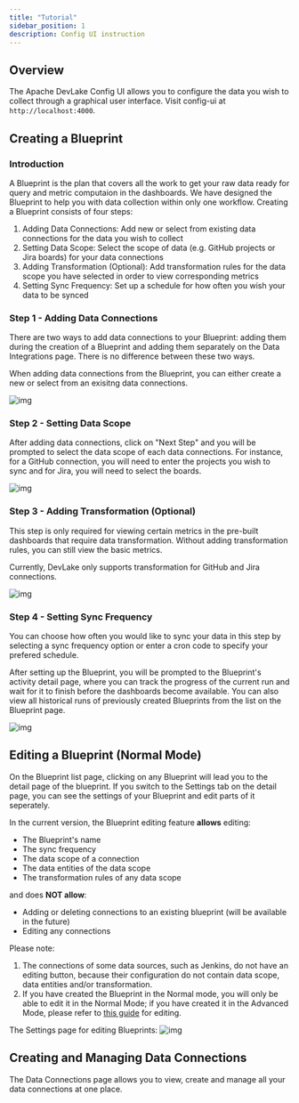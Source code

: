 ```yaml
---
title: "Tutorial"
sidebar_position: 1
description: Config UI instruction
---
```


## Overview
The Apache DevLake Config UI allows you to configure the data you wish to collect through a graphical user interface. Visit config-ui at `http://localhost:4000`.

## Creating a Blueprint

### Introduction
A Blueprint is the plan that covers all the work to get your raw data ready for query and metric computaion in the dashboards. We have designed the Blueprint to help you with data collection within only one workflow. Creating a Blueprint consists of four steps:

1. Adding Data Connections: Add new or select from existing data connections for the data you wish to collect
2. Setting Data Scope: Select the scope of data (e.g. GitHub projects or Jira boards) for your data connections
3. Adding Transformation (Optional): Add transformation rules for the data scope you have selected in order to view corresponding metrics
4. Setting Sync Frequency: Set up a schedule for how often you wish your data to be synced

### Step 1 - Adding Data Connections
There are two ways to add data connections to your Blueprint: adding them during the creation of a Blueprint and adding them separately on the Data Integrations page. There is no difference between these two ways.

When adding data connections from the Blueprint, you can either create a new or select from an exisitng data connections. 

![img](/img/ConfigUI/BlueprintCreation/step1.png)

### Step 2 - Setting Data Scope
After adding data connections, click on "Next Step" and you will be prompted to select the data scope of each data connections. For instance, for a GitHub connection, you will need to enter the projects you wish to sync and for Jira, you will need to select the boards.

![img](/img/ConfigUI/BlueprintCreation/step2.png)

### Step 3 - Adding Transformation (Optional)
This step is only required for viewing certain metrics in the pre-built dashboards that require data transformation. Without adding transformation rules, you can still view the basic metrics. 

Currently, DevLake only supports transformation for GitHub and Jira connections.

![img](/img/ConfigUI/BlueprintCreation/step3.png)

### Step 4 - Setting Sync Frequency
You can choose how often you would like to sync your data in this step by selecting a sync frequency option or enter a cron code to specify your prefered schedule.

After setting up the Blueprint, you will be prompted to the Blueprint's activity detail page, where you can track the progress of the current run and wait for it to finish before the dashboards become available. You can also view all historical runs of previously created Blueprints from the list on the Blueprint page.

![img](/img/ConfigUI/BlueprintCreation/step4.png)

## Editing a Blueprint (Normal Mode)
On the Blueprint list page, clicking on any Blueprint will lead you to the detail page of the blueprint. If you switch to the Settings tab on the detail page, you can see the settings of your Blueprint and edit parts of it seperately.

In the current version, the Blueprint editing feature **allows** editing:
- The Blueprint's name
- The sync frequency
- The data scope of a connection
- The data entities of the data scope
- The transformation rules of any data scope

and does **NOT allow**:
- Adding or deleting connections to an existing blueprint (will be available in the future)
- Editing any connections

Please note: 
1. The connections of some data sources, such as Jenkins, do not have an editing button, because their configuration do not contain data scope, data entities and/or transformation.
2. If you have created the Blueprint in the Normal mode, you will only be able to edit it in the Normal Mode; if you have created it in the Advanced Mode, please refer to [this guide](AdvancedMode.md#editing-a-blueprint-advanced-mode) for editing.

The Settings page for editing Blueprints:
![img](/img/ConfigUI/BlueprintEditing/blueprint-edit1.png)

## Creating and Managing Data Connections
The Data Connections page allows you to view, create and manage all your data connections at one place. 
